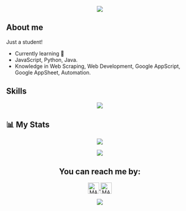 
<p align="center">
  <a href="https://github.com/DenverCoder1/readme-typing-svg"><img src="https://readme-typing-svg.herokuapp.com?font=Time+New+Roman&color=BC70FF&size=25&center=true&vCenter=true&width=600&height=100&lines=Hi%2C%20im%20largo!;"></a>
</p>

## About me

Just a student!

- Currently learning 🌱
- JavaScript, Python, Java.
- Knowledge in Web Scraping, Web Development, Google AppScript, Google AppSheet, Automation. 

## Skills
<p align="center">

<p align="center">
  <a href="https://skillicons.dev">
    <img src="https://skillicons.dev/icons?i=js,py,java,html,nodejs,gcp,git,github,vscode&theme=dark" />

  </a>
</p>


## :bar_chart: My Stats


<p align="center">
   <img  align="center"  src="https://stats-seven-smoky.vercel.app/api/top-langs/?username=imlargo&layout=compact&theme=tokyonight&text_color=C384FF&langs_count=20">
 </p>

<p align="center">
<img src="https://github-readme-streak-stats.herokuapp.com?user=imlargo&theme=tokyonight_duo&hide_border=true"
</p>


<h2 align="center">You can reach me by:</h2>
    <p align="center">  
      <a href="https://www.linkedin.com/in/imlargo/" target="_blank">
        <img align="center" src="https://img.shields.io/badge/linkedin-%231DA1F2.svg?style=for-the-badge&logo=linkedin&logoColor=white" alt="MARV" height="30">
      </a>
        <a href="https://instagram.com/imlargo" target="_blank">
        <img align="center" src="https://img.shields.io/badge/instagram-%23E4405F.svg?style=for-the-badge&logo=Instagram&logoColor=white" alt="MARV" height="30">
      </a>
    </p>
  
<p align="center">
  <a href="https://github.com/DenverCoder1/readme-typing-svg"><img src="https://readme-typing-svg.herokuapp.com?font=Time+New+Roman&color=BC70FF&size=25&center=true&vCenter=true&width=600&height=100&lines=Thank+you!&hearts;"></a>
</p>

  

<!---
imlargo/imlargo is a ✨ special ✨ repository because its `README.md` (this file) appears on your GitHub profile.
You can click the Preview link to take a look at your changes.
--->
